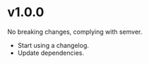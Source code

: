 # v1.0.0

No breaking changes, complying with semver.

- Start using a changelog.
- Update dependencies.
